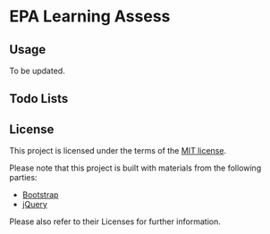 # EPA Learning Assess


## Usage

To be updated.


## Todo Lists


## License

This project is licensed under the terms of the [MIT license](http://opensource.org/licenses/MIT).

Please note that this project is built with materials from the following parties:

- [Bootstrap](http://getbootstrap.com/)
- [jQuery](https://jquery.com/)

Please also refer to their Licenses for further information.

